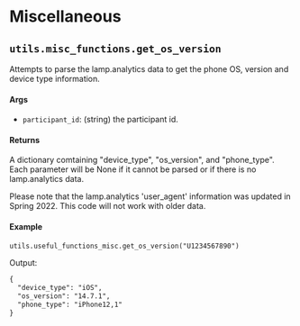 # Miscellaneous

## `utils.misc_functions.get_os_version`
Attempts to parse the lamp.analytics data to get the phone OS, version and device type information.

#### Args

- `participant_id`: (string) the participant id.

#### Returns
A dictionary comtaining "device_type", "os_version", and "phone_type". Each parameter will be None if it cannot be parsed or if there is no lamp.analytics data.

Please note that the lamp.analytics 'user_agent' information was updated in Spring 2022. This code will not work with older data.

#### Example

```markdown
utils.useful_functions_misc.get_os_version("U1234567890")
```
Output:
```markdown
{
  "device_type": "iOS",
  "os_version": "14.7.1",
  "phone_type": "iPhone12,1"
}
```
